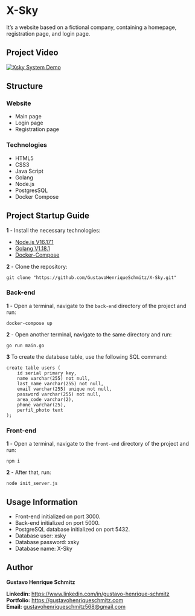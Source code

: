 # X-Sky

It’s a website based on a fictional company, containing a homepage, registration page, and login page.

## Project Video
[![Xsky System Demo](https://img.youtube.com/vi/Z2GD6-xEVr0/0.jpg)](https://www.youtube.com/watch?v=Z2GD6-xEVr0)

## Structure

### Website

- Main page
- Login page
- Registration page

### Technologies

- HTML5
- CSS3
- Java Script
- Golang
- Node.js 
- PostgresSQL
- Docker Compose

## Project Startup Guide
**1** - Install the necessary technologies:

 - [Node.js V16.17.1](https://nodejs.org/en/download)
 - [Golang V1.18.1](https://go.dev/dl)
 - [Docker-Compose](https://docs.docker.com/compose/install)

**2** - Clone the repository:
```
git clone "https://github.com/GustavoHenriqueSchmitz/X-Sky.git"
```

### Back-end
**1** - Open a terminal, navigate to the `back-end` directory of the project and run:
```
docker-compose up
```

**2** - Open another terminal, navigate to the same directory and run:
```
go run main.go
```

**3** To create the database table, use the following SQL command:
```
create table users (
	id serial primary key,
	name varchar(255) not null,
	last_name varchar(255) not null,
	email varchar(255) unique not null,
	password varchar(255) not null,
	area_code varchar(2),
	phone varchar(25),
	perfil_photo text
);
```

### Front-end
**1** - Open a terminal, navigate to the `front-end` directory of the project and run:
```
npm i
```

**2** - After that, run:
```
node init_server.js
```

## Usage Information

- Front-end initialized on port 3000.
- Back-end initialized on port 5000.
- PostgreSQL database initialized on port 5432.
- Database user: xsky
- Database password: xsky
- Database name: X-Sky

## Author
**Gustavo Henrique Schmitz**

**Linkedin:** https://www.linkedin.com/in/gustavo-henrique-schmitz  
**Portfolio:** https://gustavohenriqueschmitz.com  
**Email:** gustavohenriqueschmitz568@gmail.com  
